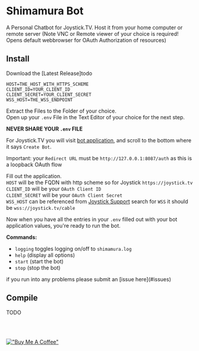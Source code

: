 # Shimamura Bot
A Personal Chatbot for Joystick.TV. Host it from your home computer or remote server (Note VNC or Remote viewer of your choice is required! Opens default webbrowser for OAuth Authorization of resources)

 
## Install
Download the [Latest Release]todo

```
HOST=THE_HOST_WITH_HTTPS_SCHEME
CLIENT_ID=YOUR_CLIENT_ID
CLIENT_SECRET=YOUR_CLIENT_SECRET
WSS_HOST=THE_WSS_ENDPOINT
```
Extract the Files to the Folder of your choice.  
Open up your `.env` File in the Text Editor of your choice for the next step.  

**NEVER SHARE YOUR `.env` FILE**

For Joystick.TV you will visit [bot application](https://joystick.tv/applications), and scroll to the bottom where it says `Create Bot`.

Important: your `Redirect URL` must be `http://127.0.0.1:8087/auth` as this is a loopback OAuth flow

Fill out the application.  
`HOST` will be the FQDN with http scheme so for Joystick `https://joystick.tv`  
`CLIENT_ID` will be your `OAuth Client ID`  
`CLIENT_SECRET` will be your `OAuth Client Secret`  
`WSS_HOST` can be referenced from [Joystick Support](https://support.joystick.tv/developer_support/) search for `WSS` it should be `wss://joystick.tv/cable`  

Now when you have all the entries in your `.env` filled out with your bot application values, you're ready to run the bot.

**Commands:**  
- `logging` toggles logging on/off to `shimamura.log`
- `help` (display all options)
- `start` (start the bot)
- `stop` (stop the bot)

<p>if you run into any problems please submit an [issue here](#issues)</p>

## Compile
<p>TODO</p><br /><br />




[!["Buy Me A Coffee"](https://www.buymeacoffee.com/assets/img/custom_images/orange_img.png)](https://www.buymeacoffee.com/adachi91)